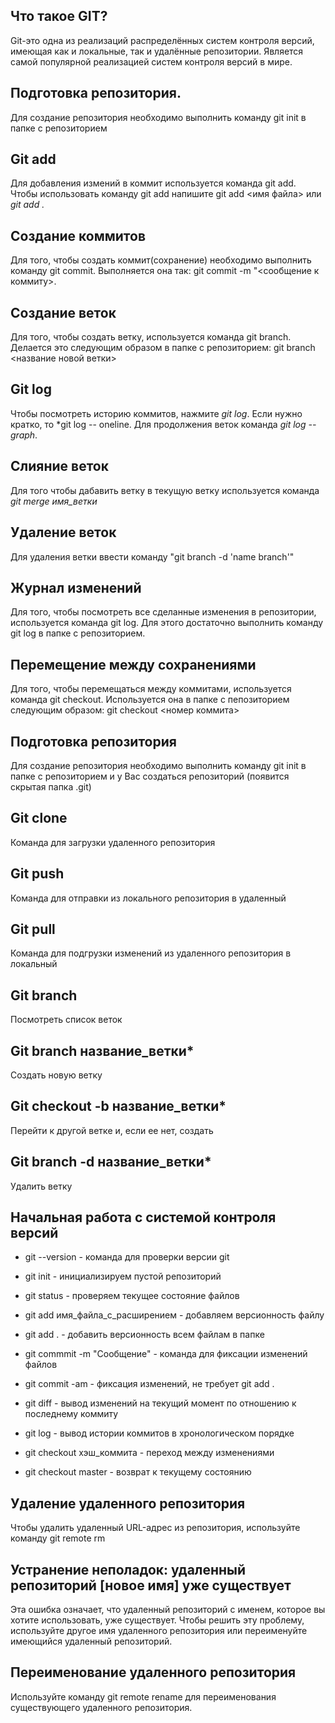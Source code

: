 ## Что такое GIT?

Git-это одна из реализаций распределённых систем контроля версий, имеющая как и локальные, так и удалённые репозитории. Является самой популярной реализацией систем контроля версий в мире.

## Подготовка репозитория.

Для создание репозитория необходимо выполнить команду git init в папке с репозиторием

## Git add

Для добавления измений в коммит используется команда git add. Чтобы использовать команду git add напишите git add <имя файла> или *git add .*

## Создание коммитов

Для того, чтобы создать коммит(сохранение) необходимо выполнить команду git commit. Выполняется она так: git commit -m "<сообщение к коммиту>. 

## Создание веток

Для того, чтобы создать ветку, используется команда git branch. Делается это следующим образом в папке с репозиторием: git branch <название новой ветки>

## Git log

Чтобы посмотреть историю коммитов, нажмите *git log*. Если нужно кратко, то *git log -- oneline. Для продолжения веток команда *git log --graph*.

## Слияние веток

Для того чтобы дабавить ветку в текущую ветку используется команда *git merge имя_ветки*

## Удаление веток

Для удаления ветки ввести команду "git branch -d 'name branch'"

## Журнал изменений

Для того, чтобы посмотреть все сделанные изменения в репозитории, используется команда git log. Для этого достаточно выполнить команду git log в папке с репозиторием.

## Перемещение между сохранениями

Для того, чтобы перемещаться между коммитами, используется команда git checkout. Используется она в папке с пепозиторием следующим образом: git checkout <номер коммита>

## Подготовка репозитория

Для создание репозитория необходимо выполнить команду git init в папке с репозиторием и у Вас создаться репозиторий (появится скрытая папка .git)

## Git clone

Команда для загрузки удаленного репозитория

## Git push

Команда для отправки из локального репозитория в удаленный

## Git pull

Команда для подгрузки изменений из удаленного репозитория в локальный

## Git branch

Посмотреть список веток

## Git branch название_ветки*

Создать новую ветку

## Git checkout -b название_ветки*

Перейти к другой ветке и, если ее нет, создать

## Git branch -d  название_ветки*

Удалить ветку

## Начальная работа с системой контроля версий

* git --version - команда для проверки версии git

* git init - инициализируем пустой репозиторий

* git status - проверяем текущее состояние файлов

* git add имя_файла_с_расширением - добавляем версионность файлу

* git add . - добавить версионность всем файлам в папке

* git commmit -m "Сообщение" - команда для фиксации изменений файлов

* git commit -am - фиксация изменений, не требует git add .

* git diff - вывод изменений на текущий момент по отношению к последнему коммиту

* git log - вывод истории коммитов в хронологическом порядке

* git checkout хэш_коммита - переход между изменениями

* git checkout master - возврат к текущему состоянию

## Удаление удаленного репозитория

Чтобы удалить удаленный URL-адрес из репозитория, используйте команду git remote rm

## Устранение неполадок: удаленный репозиторий [новое имя] уже существует

Эта ошибка означает, что удаленный репозиторий с именем, которое вы хотите использовать, уже существует. Чтобы решить эту проблему, используйте другое имя удаленного репозитория или переименуйте имеющийся удаленный репозиторий.

## Переименование удаленного репозитория

Используйте команду git remote rename для переименования существующего удаленного репозитория.